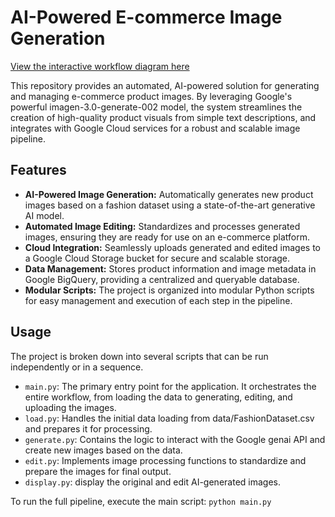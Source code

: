 # AI-Powered E-commerce Image Generation
[View the interactive workflow diagram here](https://honcyeung.github.io/AI-Powered-E-commerce-Image-Generation/)

This repository provides an automated, AI-powered solution for generating and managing e-commerce product images. By leveraging Google's powerful imagen-3.0-generate-002 model, the system streamlines the creation of high-quality product visuals from simple text descriptions, and integrates with Google Cloud services for a robust and scalable image pipeline.

## Features
- **AI-Powered Image Generation:** Automatically generates new product images based on a fashion dataset using a state-of-the-art generative AI model.
- **Automated Image Editing:** Standardizes and processes generated images, ensuring they are ready for use on an e-commerce platform.
- **Cloud Integration:** Seamlessly uploads generated and edited images to a Google Cloud Storage bucket for secure and scalable storage.
- **Data Management:** Stores product information and image metadata in Google BigQuery, providing a centralized and queryable database.
- **Modular Scripts:** The project is organized into modular Python scripts for easy management and execution of each step in the pipeline.

## Usage
The project is broken down into several scripts that can be run independently or in a sequence.
- `main.py`: The primary entry point for the application. It orchestrates the entire workflow, from loading the data to generating, editing, and uploading the images.
- `load.py`: Handles the initial data loading from data/FashionDataset.csv and prepares it for processing.
- `generate.py`: Contains the logic to interact with the Google genai API and create new images based on the data.
- `edit.py`: Implements image processing functions to standardize and prepare the images for final output.
- `display.py`: display the original and edit AI-generated images.

To run the full pipeline, execute the main script:
```python main.py```